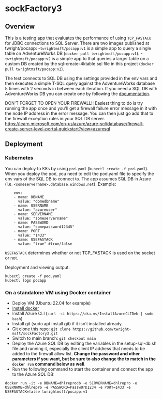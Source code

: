 # sockFactory3

## Overview
This is a testing app that evaluates the performance of using `TCP_FASTACK` for JDBC connections to SQL Server.
There are two images published at twright/pocapp:
-`twrightmsft/pocapp:v1` is a simple app to query a single table on AdventureWorks DB (`docker pull twrightmsft/pocapp:v1`).
-`twrightmsft/pocapp:v2` is a simple app to that queries a larger table on a custom DB created by the sql-create-4ktable.sql file in this project (`docker pull twrightmsft/pocapp:v2`).

The test connects to SQL DB using the settings provided in the env vars and then executes a simple T-SQL query against the AdventureWorks database 5 times with 2 seconds in between each iteration.
If you need a SQL DB with AdventureWorks DB you can create one by following the [documentation](https://learn.microsoft.com/en-us/azure/azure-sql/database/scripts/create-and-configure-database-cli?view=azuresql#run-the-script).

DON'T FORGET TO OPEN YOUR FIREWALL!!  Easiest thing to do is try running the app once and you'll get a firewall failure error message in it with the node IP address in the error message. You can then just go add that to the firewall exception rules in your SQL DB server.  https://learn.microsoft.com/en-us/azure/azure-sql/database/firewall-create-server-level-portal-quickstart?view=azuresql

## Deployment

### Kubernetes

You can deploy to K8s by using `pod.yaml` (`kubectl create -f pod.yaml`).
When you deploy the pod, you need to edit the pod.yaml file to specify the env vars of the SQL DB to connect to.  The app assumes SQL DB in Azure (i.e. `<someservername>.database.windows.net`).
Example:

```terminal
    env:
    - name: DBNAME
      value: "domedbname"
    - name: USERNAME
      value: "azureuser"
    - name: SERVERNAME
      value: "someservername"
    - name: PASSWORD
      value: "somepassword12345"
    - name: PORT
      value: "1433"
    - name: USEFASTACK
      value: "true" #true/false
```

`USEFASTACK` determines whether or not TCP_FASTACK is used on the socket or not.

Deployment and viewing output:

```terminal
kubectl create -f pod.yaml
kubectl logs pocapp
```

### On a standalone VM using Docker container

* Deploy VM (Ubuntu 22.04 for example)
* [Install docker](https://docs.docker.com/engine/install/ubuntu/#install-using-the-repository)
* Install Azure CLI (`curl -sL https://aka.ms/InstallAzureCLIDeb | sudo bash`)
* Install git (sudo apt install git) if it isn't installed already.
* Git clone this repo: `git clone https://github.com/twright-msft/sockFactory3.git`
* Switch to main branch: `git checkout main`
* Deploy the Azure SQL DB by editing the variables in the setup-sql-db.sh file and running it, especially the client IP address that needs to be added to the firewall allow list. **Change the password and other parameters if you want, but be sure to also change the to match in the `docker run` command below as well.**
 * Run the following command to start the container and connect the app to the Azure SQL DB:

```terminal
docker run -it -e DBNAME=dhlreprodb -e SERVERNAME=dhlrepro -e USERNAME=dhlrepro -e PASSWORD=Passw0rD1234 -e PORT=1433 -e USEFASTACK=false twrightmsft/pocapp:v1
 ```
